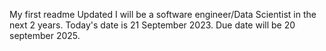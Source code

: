 My first readme Updated
I will be a software engineer/Data Scientist in the next 2 years. Today's date is 21 September 2023. Due date will be 20 september 2025. 
